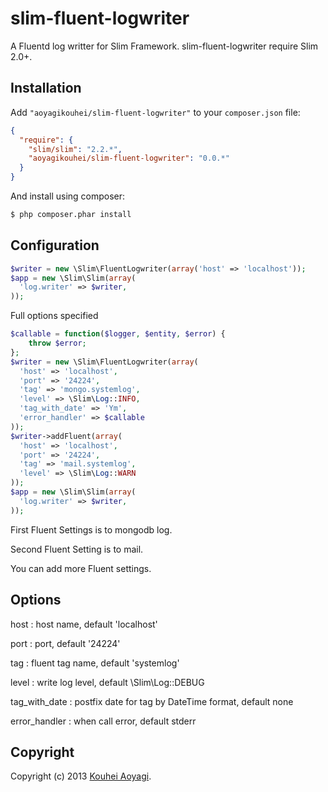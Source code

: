 slim-fluent-logwriter
=====================

A Fluentd log writter for Slim Framework. slim-fluent-logwriter require Slim 2.0+.

Installation
------------

Add `"aoyagikouhei/slim-fluent-logwriter"` to your `composer.json` file:

``` json
{
  "require": {
    "slim/slim": "2.2.*",
    "aoyagikouhei/slim-fluent-logwriter": "0.0.*"
  }
}
```

And install using composer:

``` bash
$ php composer.phar install
```

Configuration
-------------

``` php
$writer = new \Slim\FluentLogwriter(array('host' => 'localhost'));
$app = new \Slim\Slim(array(
  'log.writer' => $writer,
));
```

Full options specified

``` php
$callable = function($logger, $entity, $error) {
    throw $error;
};
$writer = new \Slim\FluentLogwriter(array(
  'host' => 'localhost',
  'port' => '24224',
  'tag' => 'mongo.systemlog',
  'level' => \Slim\Log::INFO,
  'tag_with_date' => 'Ym',
  'error_handler' => $callable
));
$writer->addFluent(array(
  'host' => 'localhost',
  'port' => '24224',
  'tag' => 'mail.systemlog',
  'level' => \Slim\Log::WARN
));
$app = new \Slim\Slim(array(
  'log.writer' => $writer,
));
```

First Fluent Settings is to mongodb log.

Second Fluent Setting is to mail.

You can add more Fluent settings.

Options
-------
host : host name, default 'localhost'

port : port, default '24224'

tag : fluent tag name, default 'systemlog'

level : write log level, default \Slim\Log::DEBUG

tag_with_date : postfix date for tag by DateTime format, default none

error_handler : when call error, default stderr


Copyright
---------

Copyright (c) 2013 [Kouhei Aoyagi](http://aoyagikouhei.blog8.fc2.com/).